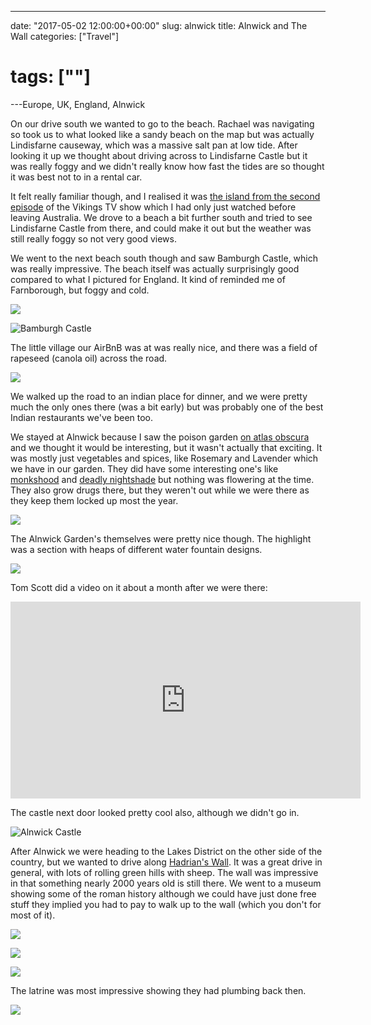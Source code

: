 ---

date: "2017-05-02 12:00:00+00:00"
slug: alnwick
title: Alnwick and The Wall
categories: ["Travel"]
# tags: [""]
---Europe, UK, England, Alnwick

On our drive south we wanted to go to the beach. Rachael was navigating so took us to what looked like a sandy beach on the map but was actually Lindisfarne causeway, which was a massive salt pan at low tide. After looking it up we thought about driving across to Lindisfarne Castle but it was really foggy and we didn't really know how fast the tides are so thought it was best not to in a rental car.

It felt really familiar though, and I realised it was [the island from the second episode](http://vikings.wikia.com/wiki/Raid_of_Lindisfarne) of the Vikings TV show which I had only just watched before leaving Australia. We drove to a beach a bit further south and tried to see Lindisfarne Castle from there, and could make it out but the weather was still really foggy so not very good views.

We went to the next beach south though and saw Bamburgh Castle, which was really impressive. The beach itself was actually surprisingly good compared to what I pictured for England. It kind of reminded me of Farnborough, but foggy and cold.

![](beach.jpg "")

![](beach2.jpg "Bamburgh Castle")

The little village our AirBnB was at was really nice, and there was a field of rapeseed (canola oil) across the road.

![](rapeseed.jpg "")

We walked up the road to an indian place for dinner, and we were pretty much the only ones there (was a bit early) but was probably one of the best Indian restaurants we've been too.

We stayed at Alnwick because I saw the poison garden [on atlas obscura](http://www.atlasobscura.com/places/alnwick-poison-gardens) and we thought it would be interesting, but it wasn't actually that exciting. It was mostly just vegetables and spices, like Rosemary and Lavender which we have in our garden. They did have some interesting one's like [monkshood](https://en.wikipedia.org/wiki/Aconitum) and [deadly nightshade](https://en.wikipedia.org/wiki/Atropa_belladonna) but nothing was flowering at the time. They also grow drugs there, but they weren't out while we were there as they keep them locked up most the year.

![](poison.JPG "")

The Alnwick Garden's themselves were pretty nice though. The highlight was a section with heaps of different water fountain designs.

![](fountain.JPG "")

Tom Scott did a video on it about a month after we were there:
<iframe width="560" height="315" src="https://www.youtube.com/embed/jGo9gYypQc8" frameborder="0" allowfullscreen></iframe>

The castle next door looked pretty cool also, although we didn't go in.

![](alnwick-castle.JPG "Alnwick Castle")

After Alnwick we were heading to the Lakes District on the other side of the country, but we wanted to drive along [Hadrian's Wall](https://en.wikipedia.org/wiki/Hadrian's_Wall). It was a great drive in general, with lots of rolling green hills with sheep.
The wall was impressive in that something nearly 2000 years old is still there. We went to a museum showing some of the roman history although we could have just done free stuff they implied you had to pay to walk up to the wall (which you don't for most of it).

![](wall1.JPG "")

![](wall2.JPG "")

![](wall4.JPG "")

The latrine was most impressive showing they had plumbing back then.

![](wall3.JPG "")
